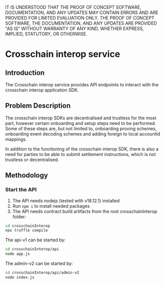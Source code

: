 IT IS UNDERSTOOD THAT THE PROOF OF CONCEPT SOFTWARE, DOCUMENTATION, AND ANY UPDATES MAY CONTAIN ERRORS AND ARE PROVIDED
FOR LIMITED EVALUATION ONLY. THE PROOF OF CONCEPT SOFTWARE, THE DOCUMENTATION, AND ANY UPDATES ARE PROVIDED "AS IS"
WITHOUT WARRANTY OF ANY KIND, WHETHER EXPRESS, IMPLIED, STATUTORY, OR OTHERWISE.

# Crosschain interop service

## Introduction

The Crosschain interop service provides API endpoints to interact with the crosschain interop application SDK.

## Problem Description

The crosschain interop SDKs are decentralised and trustless for the most part, however certain onboarding and setup
steps need to be performed.
Some of these steps are, but not limited to, onboarding proving schemes, onboarding event decoding schemes and adding
foreign to local accountId mappings.

In addition to the functioning of the crosschain interop SDK, there is also a need for parties to be able to submit
settlement instructions, which is not trustless or decentralised.

## Methodology

### Start the API

1. The API needs nodejs (tested with v18.12.1) installed
2. Run `npm i` to install needed packages
3. The API needs contract build artifacts from the root crosschainInterop folder:

```bash
cd crosschainInterop
npx truffle compile
```

The api-v1 can be started by:

```bash
cd crosschainInterop/api
node app.js
```

The admin-v2 can be started by:

```bash
cd crosschainInterop/api/admin-v2
node index.js
```
